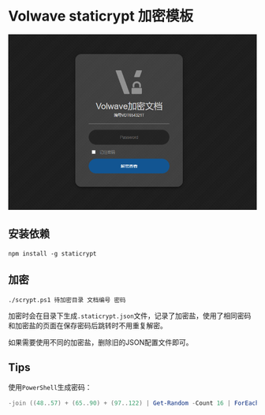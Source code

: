 # Volwave staticrypt 加密模板

![](assets/theme.png)

## 安装依赖

```shell
npm install -g staticrypt
```

## 加密

```shell
./scrypt.ps1 待加密目录 文档编号 密码
```

加密时会在目录下生成`.staticrypt.json`文件，记录了加密盐，使用了相同密码和加密盐的页面在保存密码后跳转时不用重复解密。

如果需要使用不同的加密盐，删除旧的JSON配置文件即可。

## Tips

使用`PowerShell`生成密码：
```Powershell
-join ((48..57) + (65..90) + (97..122) | Get-Random -Count 16 | ForEach-Object {[char]$_})
```
